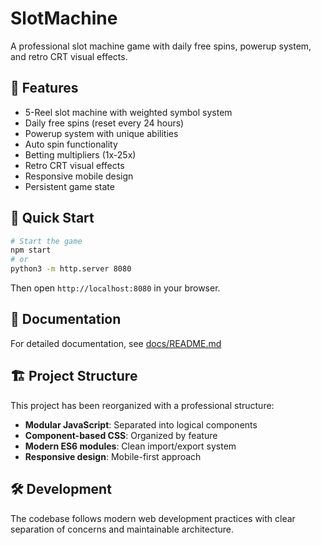 # SlotMachine

A professional slot machine game with daily free spins, powerup system, and retro CRT visual effects.

## 🎰 Features

- 5-Reel slot machine with weighted symbol system
- Daily free spins (reset every 24 hours)
- Powerup system with unique abilities
- Auto spin functionality
- Betting multipliers (1x-25x)
- Retro CRT visual effects
- Responsive mobile design
- Persistent game state

## 🚀 Quick Start

```bash
# Start the game
npm start
# or
python3 -m http.server 8080
```

Then open `http://localhost:8080` in your browser.

## 📖 Documentation

For detailed documentation, see [docs/README.md](./docs/README.md)

## 🏗️ Project Structure

This project has been reorganized with a professional structure:
- **Modular JavaScript**: Separated into logical components
- **Component-based CSS**: Organized by feature
- **Modern ES6 modules**: Clean import/export system
- **Responsive design**: Mobile-first approach

## 🛠️ Development

The codebase follows modern web development practices with clear separation of concerns and maintainable architecture.